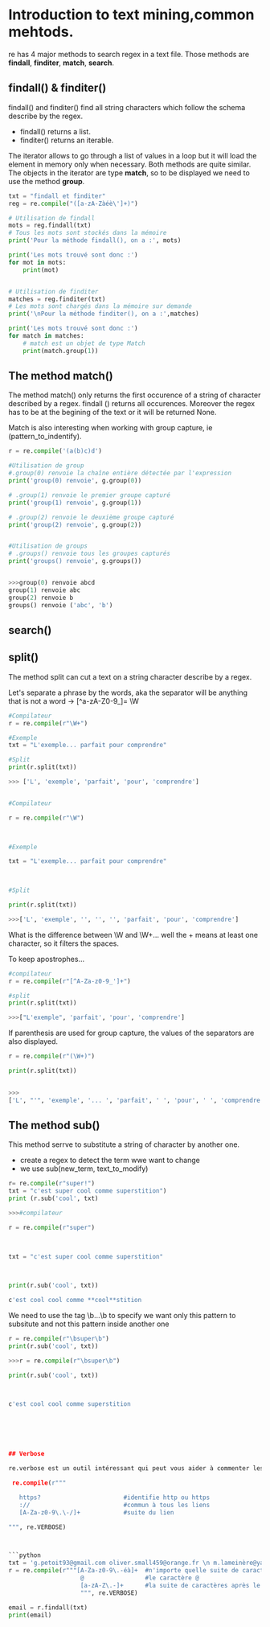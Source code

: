 # Introduction to text mining,common mehtods.


re has 4 major methods to search regex in a text file. Those methods are **findall**, **finditer**, **match**, **search**.

## findall() & finditer()

findall() and finditer() find all string characters which follow the schema describe by the regex. 
- findall() returns a list.
- finditer() returns an iterable.

The iterator allows to go through a list of values in a loop but it will load the element in memory only when necessary.
Both methods are quite similar.  The objects in the iterator are type **match**, so to be displayed we need to use the method **group**.



```python
txt = "findall et finditer"
reg = re.compile("([a-zA-Zàéè\']+)")

# Utilisation de findall
mots = reg.findall(txt)
# Tous les mots sont stockés dans la mémoire
print('Pour la méthode findall(), on a :', mots)

print('Les mots trouvé sont donc :')
for mot in mots:
    print(mot)


# Utilisation de finditer
matches = reg.finditer(txt)
# Les mots sont chargés dans la mémoire sur demande
print('\nPour la méthode finditer(), on a :',matches)

print('Les mots trouvé sont donc :')
for match in matches:
    # match est un objet de type Match
    print(match.group(1))
```


## The method match()

The method match() only returns the first occurence of a string of character described by a regex. findall () returns all occurences. Moreover the regex has to be at the begining of the text or it will be returned None.

Match is also interesting when working with group capture, ie (pattern_to_indentify).


```python
r = re.compile('(a(b)c)d')

#Utilisation de group
#.group(0) renvoie la chaîne entière détectée par l'expression
print('group(0) renvoie', g.group(0))

# .group(1) renvoie le premier groupe capturé
print('group(1) renvoie', g.group(1))

# .group(2) renvoie le deuxième groupe capturé
print('group(2) renvoie', g.group(2))


#Utilisation de groups
# .groups() renvoie tous les groupes capturés
print('groups() renvoie', g.groups())


>>>group(0) renvoie abcd
group(1) renvoie abc
group(2) renvoie b
groups() renvoie ('abc', 'b')
```


## search()




## split()

The method split can cut a text on a string character describe by a regex.

Let's separate a phrase by the words, aka the separator will be anything that is not a word -> [^a-zA-Z0-9_]= \W

```python
#Compilateur
r = re.compile(r"\W+")

#Exemple
txt = "L'exemple... parfait pour comprendre"

#Split
print(r.split(txt))

>>> ['L', 'exemple', 'parfait', 'pour', 'comprendre']

```

```python

#Compilateur

r = re.compile(r"\W")

​

#Exemple

txt = "L'exemple... parfait pour comprendre"

​

#Split

print(r.split(txt))

>>>['L', 'exemple', '', '', '', 'parfait', 'pour', 'comprendre']


```

What is the difference between \W and \W+... well the + means at least one character, so it filters the spaces.

To keep apostrophes...

```python
#compilateur
r = re.compile(r"[^A-Za-z0-9_']+")

#split
print(r.split(txt))

>>>["L'exemple", 'parfait', 'pour', 'comprendre']
```
If parenthesis are used for group capture, the values of the separators are also displayed.

```python
r = re.compile(r"(\W+)")

print(r.split(txt))

​
>>>
['L', "'", 'exemple', '... ', 'parfait', ' ', 'pour', ' ', 'comprendre']
```

## The method sub()

This method serrve to substitute a string of character by another one.
- create a regex to detect the term wwe want to change
- we use sub(new_term, text_to_modify)

```python
r= re.compile(r"super!")
txt = "c'est super cool comme superstition")
print (r.sub('cool', txt)

>>>#compilateur

r = re.compile(r"super")

​

txt = "c'est super cool comme superstition"

​

print(r.sub('cool', txt))

​c'est cool cool comme **cool**stition
```

We need to use the tag \b...\b to specify we want only this pattern to subsitute and not this pattern inside another one

```python
r = re.compile(r"\bsuper\b")
print(r.sub('cool', txt))

>>>r = re.compile(r"\bsuper\b")

print(r.sub('cool', txt))

​

c'est cool cool comme superstition






## Verbose

re.verbose est un outil intéressant qui peut vous aider à commenter les patterns à l'aide de #, dans l'optique d'être plus compréhensible et lisible. Par exemple, pour identifier les liens html, on passe de re.compile(r"https?://[A-Za-z0-9\.\-/]+"), qui est illisible, à

 re.compile(r"""

   https?                       #identifie http ou https
   ://                          #commun à tous les liens
   [A-Za-z0-9\.\-/]+            #suite du lien 

""", re.VERBOSE)



```python
txt = 'g.petoit93@gmail.com oliver.small459@orange.fr \n m.lameinère@yahoo.fr'
r = re.compile(r"""[A-Za-z0-9\.-éà]+  #n'importe quelle suite de caractères au moins 1 fois
                    @                 #le caractère @
                    [a-zA-Z\.-]+      #la suite de caractères après le @
                    """, re.VERBOSE)

email = r.findall(txt)
print(email)

```


